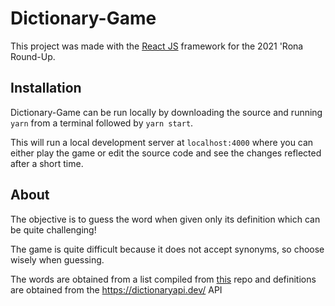 # Dictionary-Game

This project was made with the [React JS](https://reactjs.org/) framework for the 2021 'Rona Round-Up.

## Installation

Dictionary-Game can be run locally by downloading the source and running `yarn` from a
terminal followed by `yarn start`.

This will run a local development server at `localhost:4000` where you can either play the game or edit the source code
and see the changes reflected after a short time.


## About
The objective is to guess the word when given only its definition which can be quite challenging!

The game is quite difficult because it does not accept synonyms, so choose wisely when guessing.

The words are obtained from a list compiled from [this](https://github.com/aaronbassett/Pass-phrase) repo and
definitions are obtained from the https://dictionaryapi.dev/ API
